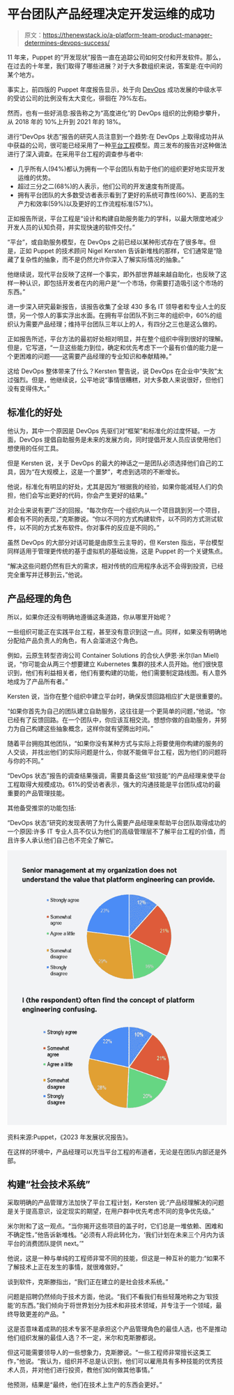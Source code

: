# 平台团队产品经理决定开发运维的成功

> 原文：<https://thenewstack.io/a-platform-team-product-manager-determines-devops-success/>

11 年来，Puppet 的“开发现状”报告一直在追踪公司如何交付和开发软件。那么，在过去的十年里，我们取得了哪些进展？对于大多数组织来说，答案是:在中间的某个地方。

事实上，前四版的 Puppet 年度报告显示，处于向 [DevOps](https://thenewstack.io/sre-vs-devops-vs-platform-engineering/) 成功发展的中级水平的受访公司的比例没有太大变化，徘徊在 79%左右。

然而，也有一些好消息:报告称之为“高度进化”的 DevOps 组织的比例稳步攀升，从 2018 年的 10%上升到 2021 年的 18%。

进行“DevOps 状态”报告的研究人员注意到一个趋势:在 DevOps 上取得成功并从中获益的公司，很可能已经采用了一种[平台工程](https://thenewstack.io/platform-engineering-what-is-it-and-who-does-it/)模型。周三发布的报告对这种做法进行了深入调查。在采用平台工程的调查参与者中:

*   几乎所有人(94%)都认为拥有一个平台团队有助于他们的组织更好地实现开发运维的优势。
*   超过三分之二(68%)的人表示，他们公司的开发速度有所提高。
*   拥有平台团队的大多数受访者表示看到了更好的系统可靠性(60%)、更高的生产力和效率(59%)以及更好的工作流程标准(57%)。

正如报告所说，平台工程是“设计和构建自助服务能力的学科，以最大限度地减少开发人员的认知负荷，并实现快速的软件交付。”

“平台”，或自助服务模型，在 DevOps 之前已经以某种形式存在了很多年。但是，正如 Puppet 的技术顾问 Nigel Kersten 告诉新堆栈的那样，它们通常是“隐藏了复杂性的抽象，而不是仍然允许你深入了解实际情况的抽象。”

他继续说，现代平台反映了这样一个事实，即外部世界越来越自助化，也反映了这样一种认识，即包括开发者在内的用户是“一个市场，你需要打造吸引这个市场的东西。”

进一步深入研究最新报告，该报告收集了全球 430 多名 IT 领导者和专业人士的反馈，另一个惊人的事实浮出水面。在拥有平台团队不到三年的组织中，60%的组织认为需要产品经理；维持平台团队三年以上的人，有四分之三也是这么做的。

正如报告所述，平台方法的最初好处相对明显，并在整个组织中得到很好的理解。但是，它写道，“一旦这些能力到位，确定和优先考虑下一个最有价值的能力是一个更困难的问题——这需要产品经理的专业知识和奉献精神。”

这给 DevOps 整体带来了什么？Kersten 警告说，说 DevOps 在企业中“失败”太过强烈。但是，他继续说，公平地说“事情很糟糕，对大多数人来说很好，但他们没有变得伟大。”

## 标准化的好处

他认为，其中一个原因是 DevOps 先驱们对“框架”和标准化的过度怀疑。一方面，DevOps 提倡自助服务是未来的发展方向，同时提倡开发人员应该使用他们想使用的任何工具。

但是 Kersten 说，关于 DevOps 的最大的神话之一是团队必须选择他们自己的工具，因为“在大规模上，这是一个噩梦”，考虑到选项的不断增长。

他说，标准化有明显的好处，尤其是因为“根据我的经验，如果你能减轻人们的负担，他们会写出更好的代码，你会产生更好的结果。”

对企业来说有更广泛的回报。“每次你在一个组织内从一个项目跳到另一个项目，都会有不同的表现，”克斯滕说。“你以不同的方式构建软件，以不同的方式测试软件，以不同的方式发布软件。你对事件的反应是不同的。”

虽然 DevOps 的大部分对话可能是由原生云主导的，但 Kersten 指出，平台模型同样适用于管理更传统的基于虚拟机的基础设施，这是 Puppet 的一个关键焦点。

“解决这些问题仍然有巨大的需求，相对传统的应用程序永远不会得到投资，已经完全重写并迁移到云，”他说。

## 产品经理的角色

所以，如果你还没有明确地遵循这条道路，你从哪里开始呢？

一些组织可能正在实践平台工程，甚至没有意识到这一点。同样，如果没有明确地分配给产品负责人的角色，有人会溜进这个角色。

例如，云原生转型咨询公司 Container Solutions 的合伙人伊恩·米尔(Ian Miell)说，“你可能会从两三个想要建立 Kubernetes 集群的技术人员开始。他们很快意识到，他们有利益相关者，他们有要构建的功能，他们需要制定路线图。有人意外地成为了产品所有者。”

Kersten 说，当你在整个组织中建立平台时，确保反馈回路相应扩大是很重要的。

“如果你首先为自己的团队建立自助服务，这往往是一个更简单的问题，”他说。“你已经有了反馈回路。在一个团队中，你应该互相交流。想想你做的自助服务，并努力为自己构建这些抽象概念，这样你就有望腾出时间。”

随着平台拥抱其他团队，“如果你没有某种方式与实际上将要使用你构建的服务的人交谈，并找出他们的实际问题是什么，你就不能做平台工程，因为他们的问题将与你的不同。”

“DevOps 状态”报告的调查结果强调，需要具备这些“软技能”的产品经理来使平台工程取得大规模成功。61%的受访者表示，强大的沟通技能是平台团队成功的最重要的产品管理技能。

其他备受推崇的功能包括:

“DevOps 状态”研究的发现表明了为什么需要产品经理来帮助平台团队取得成功的一个原因:许多 IT 专业人员不仅认为他们的高级管理层不了解平台工程的价值，而且许多人承认他们自己也不完全了解它。

![Two pie charts, one above the other. Title of first chart, "Senior management at my organization does not understand the value that platform engineering can provide." Answers: strongly agree, 12% Somewhat agree,21% Agree a little, 16% Somewhat disagree, 29% Strongly disagree, 23% Second chart. Title is: "I (the respondent) sometimes find the concept of platform engineering confusing." Answers: strongly agree, 10% Somewhat agree,21% Agree a little, 20% Somewhat disagree, 28% Strongly disagree, 22%](img/e4e2ea0d04db3ef336604cbe3352c6ef.png)

资料来源:Puppet，《2023 年发展状况报告》。

在这样的环境中，产品经理可以充当平台工程的布道者，无论是在团队内部还是外部。

## 构建“社会技术系统”

采取明确的产品管理方法加快了平台工程计划，Kersten 说:“产品经理解决的问题是关于提高意识，设定现实的期望，在用户群中优先考虑不同的竞争优先级。”

米尔附和了这一观点。“当你揭开这些项目的盖子时，它们总是一堆依赖、困难和不确定性，”他告诉新堆栈。“必须有人将此转化为，‘我们计划在未来三个月内为该平台的消费团队提供 next。’"

他说，这是一种与单纯的工程师非常不同的技能，但这是一种互补的能力:“如果不了解技术上正在发生的事情，就很难做好。”

谈到软件，克斯滕指出，“我们正在建立的是社会技术系统。”

问题是招聘仍然倾向于技术方面，他说。“我们不看我们有些轻蔑地称之为‘软技能’的东西。”我们倾向于将世界划分为技术和非技术领域，并专注于一个领域，最终导致更差的产品。"

这是否意味着成熟的技术专家不是承担这个产品管理角色的最佳人选，也不是推动他们组织发展的最佳人选？不一定，米尔和克斯滕都说。

但这可能需要领导人的一些想象力，克斯滕说。“一些工程师非常擅长这类工作，”他说。“我认为，组织并不总是认识到，他们可以雇用具有多种技能的优秀技术人员，并对他们进行投资，教他们如何做其他事情。”

他预测，结果是“最终，他们在技术上生产的东西会更好。”

<svg xmlns:xlink="http://www.w3.org/1999/xlink" viewBox="0 0 68 31" version="1.1"><title>Group</title> <desc>Created with Sketch.</desc></svg>